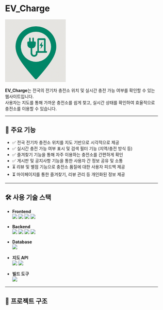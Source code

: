 # EV_Charge 
<img src="EV_Charge/src/main/resources/static/image/EV_Charge.png" alt="EV Charge 로고" width="200"/>

**EV_Charge**는 전국의 전기차 충전소 위치 및 실시간 충전 가능 여부를 확인할 수 있는 웹사이트입니다.  
사용자는 지도를 통해 가까운 충전소를 쉽게 찾고, 실시간 상태를 확인하여 효율적으로 충전소를 이용할 수 있습니다.

---

## 🌟 주요 기능

- ✅ 전국 전기차 충전소 위치를 지도 기반으로 시각적으로 제공  
- ✅ 실시간 충전 가능 여부 표시 및 검색 필터 기능 (지역/충전 방식 등)
- ✅ 즐겨찾기 기능을 통해 자주 이용하는 충전소를 간편하게 확인  
- ✅ 게시판 및 공지사항 기능을 통한 사용자 간 정보 공유 및 소통
- ⏳ 리뷰 및 별점 기능으로 충전소 품질에 대한 사용자 피드백 제공   
- ⏳ 마이페이지를 통한 즐겨찾기, 리뷰 관리 등 개인화된 정보 제공


---

## 🛠 사용 기술 스택

- **Frontend** <br>
  <img src="https://img.shields.io/badge/HTML5-E34F26?style=flat&logo=html5&logoColor=white" height="30" /> <img src="https://img.shields.io/badge/CSS3-1572B6?style=flat&logo=css3&logoColor=white" height="30" /> <img src="https://img.shields.io/badge/JavaScript-F7DF1E?style=flat&logo=javascript&logoColor=black" height="30" /> <img src="https://img.shields.io/badge/jQuery-0769AD?style=flat&logo=jquery&logoColor=white" height="30" />

- **Backend**<br>
  <img src="https://img.shields.io/badge/Java-17-007396?style=flat&logo=java&logoColor=white" height="30" /> <img src="https://img.shields.io/badge/Spring-6DB33F?style=flat&logo=spring&logoColor=white" height="30" /> <img src="https://img.shields.io/badge/AJAX-0054A6?style=flat&logo=code&logoColor=white" height="30" /> <img src="https://img.shields.io/badge/FETCH-00A9E0?style=flat&logo=javascript&logoColor=white" height="30" />

- **Database** <br>
  <img src="https://img.shields.io/badge/MySQL-005C84?style=flat&logo=mysql&logoColor=white" height="30" />

- **지도 API** <br>
  <img src="https://img.shields.io/badge/Kakao%20Map-FFCD00?style=flat&logo=kakaotalk&logoColor=black" height="30" /> <img src="https://img.shields.io/badge/Public%20Data%20API-0064FF?style=flat&logo=data&logoColor=white" height="30" />

- **빌드 도구** <br>
  <img src="https://img.shields.io/badge/Gradle-02303A?style=flat&logo=gradle&logoColor=white" height="30" />




---

## 📁 프로젝트 구조
